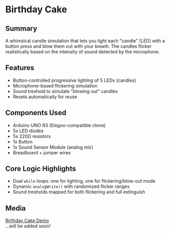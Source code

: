 # Birthday Cake

## Summary
A whimsical candle simulation that lets you light each "candle" (LED) with a button press and blow them out with your breath. The candles flicker realistically based on the intensity of sound detected by the microphone.

## Features
- Button-controlled progressive lighting of 5 LEDs (candles)
- Microphone-based flickering simulation
- Sound treshold to simulate "blowing out" candles
- Resets automatically for reuse

## Components Used
- Arduino UNO R3 (Elegoo-compatible clone)
- 5x LED diodes 
- 5x 220Ω resistors
- 1x Button
- 1x Sound Sensor Module (analog mic)
- Breadboard + jumper wires

## Core Logic Highlights
- Dual `while` loops: one for lighting, one for flickering/blow-out mode
- Dynamic `analogWrite()` with randomized flicker ranges
- Sound tresholds mapped for both flickering and full extinguish

## Media
<!-- To insert images, place them in the repo and use:
![alt text](relative/path/to/image_or_gif.jpg) -->
[Birthday Cake Demo](link/comes/later)<br>
...will be added soon!
